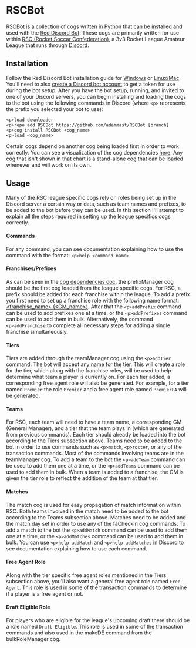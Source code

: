 # RSCBot

RSCBot is a collection of cogs written in Python that can be installed and used with the [Red Discord Bot](https://docs.discord.red/en/stable/index.html). These cogs are primarily written for use within [RSC (Rocket Soccar Confederation)](https://www.rocketsoccarconfederation.com/), a 3v3 Rocket League Amateur League that runs through [Discord](https://discord.gg/Q6RkvYm).

## Installation

Follow the Red Discord Bot installation guide for [Windows](https://docs.discord.red/en/stable/install_windows.html) or [Linux/Mac](https://docs.discord.red/en/stable/install_linux_mac.html). You'll need to also [create a Discord bot account](https://discordpy.readthedocs.io/en/latest/discord.html) to get a token for use during the bot setup. After you have the bot setup, running, and invited to one of your Discord servers, you can begin installing and loading the cogs to the bot using the following commands in Discord (where `<p>` represents the prefix you selected your bot to use):

```
<p>load downloader
<p>repo add RSCBot https://github.com/adammast/RSCBot [branch]
<p>cog install RSCBot <cog_name>
<p>load <cog_name>
```

Certain cogs depend on another cog being loaded first in order to work correctly. You can see a visualization of the cog dependencies [here](https://docs.google.com/drawings/d/1Ys3Ne_66uTECXY47WTLPr3LlWi_XL8rUGf2S90jY7Nk/edit?usp=sharing). Any cog that isn't shown in that chart is a stand-alone cog that can be loaded whenever and will work on its own.

## Usage

Many of the RSC league specific cogs rely on roles being set up in the Discord server a certain way or data, such as team names and prefixes, to be added to the bot before they can be used. In this section I'll attempt to explain all the steps required in setting up the league specifics cogs correctly.

#### Commands

For any command, you can see documentation explaining how to use the command with the format: `<p>help <command name>`

#### Franchises/Prefixes

As can be seen in the [cog dependencies doc](https://docs.google.com/drawings/d/1Ys3Ne_66uTECXY47WTLPr3LlWi_XL8rUGf2S90jY7Nk/edit?usp=sharing), the prefixManager cog should be the first cog loaded from the league specific cogs. For RSC, a prefix should be added for each franchise within the league. To add a prefix you first need to set up a franchise role with the following name format: [<franchise_name> (<GM_name>)](https://media.discordapp.net/attachments/679698891129880580/707975741505273938/Capture.PNG). After that the `<p>addPrefix` command can be used to add prefixes one at a time, or the `<p>addPrefixes` command can be used to add them in bulk. Alternatively, the command `<p>addFranchise` to complete all necessary steps for adding a single franchise simultaneously.

#### Tiers

Tiers are added through the teamManager cog using the `<p>addTier` command. The bot will accept any name for the tier. This will create a role for the tier, which along with the franchise roles, will be used to help determine what team a player is currently on. For each tier added, a corresponding free agent role will also be generated. For example, for a tier named `Premier` the role `Premier` and a free agent role named `PremierFA` will be generated.

#### Teams

For RSC, each team will need to have a team name, a corresponding GM (General Manager), and a tier that the team plays in (which are generated from previous commands). Each tier should already be loaded into the bot according to the Tiers subsection above. Teams need to be added to the bot in order to use commands such as `<p>match`, `<p>roster`, or any of the transaction commands. Most of the commands involving teams are in the teamManager cog. To add a team to the bot the `<p>addTeam` command can be used to add them one at a time, or the `<p>addTeams` command can be used to add them in bulk. When a team is added to a franchise, the GM is given the tier role to reflect the addition of the team at that tier.

#### Matches

The match cog is used for easy propagation of match information within RSC. Both teams involved in the match need to be added to the bot according to the Teams subsection above. Matches need to be added and the match day set in order to use any of the faCheckIn cog commands. To add a match to the bot the `<p>addMatch` command can be used to add them one at a time, or the `<p>addMatches` command can be used to add them in bulk. You can use `<p>help addMatch` and `<p>help addMatches` in Discord to see documentation explaining how to use each command.

#### Free Agent Role

Along with the tier specific free agent roles mentioned in the Tiers subsection above, you'll also want a general free agent role named `Free Agent`. This role is used in some of the transaction commands to determine if a player is a free agent or not.

#### Draft Eligible Role

For players who are eligible for the league's upcoming draft there should be a role named `Draft Eligible`. This role is used in some of the transaction commands and also used in the makeDE command from the bulkRoleManager cog.
